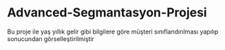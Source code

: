 # Advanced-Segmantasyon-Projesi

Bu proje ile yaş yıllık gelir gibi bilgilere göre müşteri sınıflandırılması yapılıp sonucundan görselleştirilmiştir
